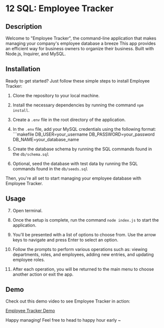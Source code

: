# 12 SQL: Employee Tracker


## Description

Welcome to "Employee Tracker", the command-line application that makes managing your company's employee database a breeze
This app provides an efficient way for business owners to organize their business.
Built with Node.js, Inquirer, and MySQL.


## Installation

Ready to get started? Just follow these simple steps to install Employee Tracker:

1. Clone the repository to your local machine.
2. Install the necessary dependencies by running the command `npm install`.

3. Create a `.env` file in the root directory of the application.
4. In the `.env` file, add your MySQL credentials using the following format:
        ```makefile
        DB_USER=your_username
        DB_PASSWORD=your_password
        DB_NAME=your_database_name

5. Create the database schema by running the SQL commands found in the `db/schema.sql`
6. Optional, seed the database with test data by running the SQL commands found in the `db/seeds.sql`

Then, you're all set to start managing your employee database with Employee Tracker.

## Usage
7. Open terminal.
8. Once the setup is complete, run the command `node index.js` to start the application.

9. You'll be presented with a list of options to choose from. Use the arrow keys to navigate and press Enter to select an option.
10. Follow the prompts to perform various operations such as: viewing departments, roles, and employees, adding new entries, and updating employee roles.

11. After each operation, you will be returned to the main menu to choose another action or exit the app.


## Demo

Check out this demo video to see Employee Tracker in action:

[Employee Tracker Demo](https://github.com/lapuzshawn/Employee-Tracker)


Happy managing! Feel free to head to happy hour early ~   

